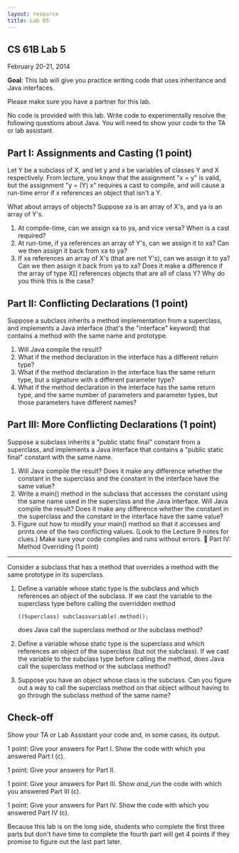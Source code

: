 ```yaml
---
layout: resource
title: Lab 05
---
```

CS 61B Lab 5
------------
February 20-21, 2014

**Goal**:  This lab will give you practice writing code that uses inheritance and
Java interfaces.

Please make sure you have a partner for this lab.

No code is provided with this lab.  Write code to experimentally resolve the
following questions about Java.  You will need to show your code to the TA or
lab assistant.

Part I:  Assignments and Casting (1 point)
------------------------------------------
Let Y be a subclass of X, and let y and x be variables of classes Y and X
respectively.  From lecture, you know that the assignment "x = y" is valid, but
the assignment "y = (Y) x" requires a cast to compile, and will cause a
run-time error if x references an object that isn't a Y.

What about arrays of objects?  Suppose xa is an array of X's, and ya is an
array of Y's.

1.  At compile-time, can we assign xa to ya, and vice versa?  When is a cast
     required?
2.  At run-time, if ya references an array of Y's, can we assign it to xa?
     Can we then assign it back from xa to ya?
3.  If xa references an array of X's (that are not Y's), can we assign it to
     ya?  Can we then assign it back from ya to xa?  Does it make a difference
     if the array of type X[] references objects that are all of class Y?  Why
     do you think this is the case?

Part II:  Conflicting Declarations (1 point)
--------------------------------------------
Suppose a subclass inherits a method implementation from a superclass, and
implements a Java interface (that's the "interface" keyword) that contains
a method with the same name and prototype.

1.  Will Java compile the result?
2.  What if the method declaration in the interface has a different return
     type?
3.  What if the method declaration in the interface has the same return type,
     but a signature with a different parameter type?
4.  What if the method declaration in the interface has the same return type,
     and the same number of parameters and parameter types, but those
     parameters have different names?

Part III:  More Conflicting Declarations (1 point)
--------------------------------------------------
Suppose a subclass inherits a "public static final" constant from a superclass,
and implements a Java interface that contains a "public static final" constant
with the same name.

1.  Will Java compile the result?  Does it make any difference whether the
     constant in the superclass and the constant in the interface have the
     same value?
2.  Write a main() method in the subclass that accesses the constant using the
     same name used in the superclass and the Java interface.  Will Java
     compile the result?  Does it make any difference whether the constant in
     the superclass and the constant in the interface have the same value?
3.  Figure out how to modify your main() method so that it accesses and prints
     one of the two conflicting values.  (Look to the Lecture 9 notes for
     clues.)  Make sure your code compiles and runs without errors.

Part IV:  Method Overriding (1 point)
-------------------------------------
Consider a subclass that has a method that overrides a method with the same
prototype in its superclass.

1.  Define a variable whose static type is the subclass and which references
     an object of the subclass.  If we cast the variable to the superclass type
     before calling the overridden method

        ((Superclass) subclassvariable).method();

     does Java call the superclass method or the subclass method?
2.  Define a variable whose static type is the superclass and which references
     an object of the superclass (but not the subclass).  If we cast the
     variable to the subclass type before calling the method, does Java call
     the superclass method or the subclass method?
3.  Suppose you have an object whose class is the subclass.  Can you figure
     out a way to call the superclass method on that object without having to
     go through the subclass method of the same name?

Check-off
---------
Show your TA or Lab Assistant your code and, in some cases, its output.

1 point:   Give your answers for Part I.  Show the code with which you answered
           Part I (c).

1 point:   Give your answers for Part II.

1 point:   Give your answers for Part III.  Show _and_run_ the code with which
           you answered Part III (c).
           
1 point:   Give your answers for Part IV.  Show the code with which you
           answered Part IV (c).

Because this lab is on the long side, students who complete the first three
parts but don't have time to complete the fourth part will get 4 points if they
promise to figure out the last part later.
